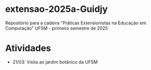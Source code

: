 # extensao-2025a-Guidjy

Repositório para a cadeira "Práticas Extensionistas na Educação em Computação" UFSM - primeiro semestre de 2025

# Atividades

- 21/03: Visita ao jardim botânico da UFSM 
